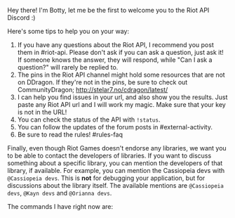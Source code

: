 Hey there! I'm Botty, let me be the first to welcome you to the Riot API Discord :)

Here's some tips to help you on your way:
1. If you have any questions about the Riot API, I recommend you post them in #riot-api. Please don't ask if you can ask a question, just ask it! If someone knows the answer, they will respond, while "Can I ask a question?" will rarely be replied to.
2. The pins in the Riot API channel might hold some resources that are not on DDragon. If they're not in the pins, be sure to check out CommunityDragon; http://stelar7.no/cdragon/latest/
3. I can help you find issues in your url, and also show you the results. Just paste any Riot API url and I will work my magic. Make sure that your key is not in the URL!
4. You can check the status of the API with `!status`.
5. You can follow the updates of the forum posts in #external-activity.
6. Be sure to read the rules! #rules-faq

Finally, even though Riot Games doesn't endorse any libraries, we want you to be able to contact the developers of libraries. If you want to discuss something about a specific library, you can mention the developers of that library, if available. For example, you can mention the Cassiopeia devs with `@Cassiopeia devs`. This is **not** for debugging your application, but for discussions about the library itself. The available mentions are `@Cassiopeia devs`, `@Kayn devs` and `@Orianna devs`.

The commands I have right now are:
